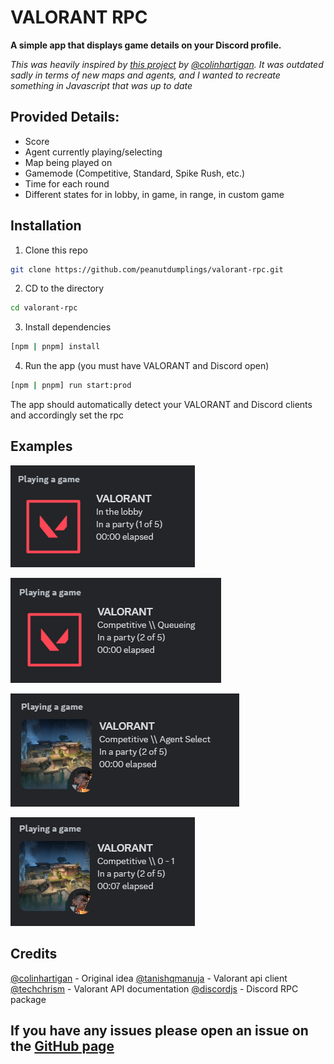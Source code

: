 # VALORANT RPC

**A simple app that displays game details on your Discord profile.**

_This was heavily inspired by [this project](https://github.com/colinhartigan/valorant-rpc) by [@colinhartigan](https://github.com/colinhartigan). It was outdated sadly in terms of new maps and agents, and I wanted to recreate something in Javascript that was up to date_

## Provided Details:

- Score
- Agent currently playing/selecting
- Map being played on
- Gamemode (Competitive, Standard, Spike Rush, etc.)
- Time for each round
- Different states for in lobby, in game, in range, in custom game

## Installation

1. Clone this repo

```sh
git clone https://github.com/peanutdumplings/valorant-rpc.git
```

2. CD to the directory

```sh
cd valorant-rpc
```

3. Install dependencies

```sh
[npm | pnpm] install
```

4. Run the app (you must have VALORANT and Discord open)

```sh
[npm | pnpm] run start:prod
```

The app should automatically detect your VALORANT and Discord clients and accordingly set the rpc

## Examples

![Lobby Demo](./assets/demo/lobby_demo.png)

![Queue Demo](./assets/demo/queue_demo.png)

![Agent Select Demo](./assets/demo/agent_select_demo.png)

![Competitive Game Demo](./assets/demo/competitive_demo.png)

## Credits

[@colinhartigan](https://github.com/colinhartigan) - Original idea
[@tanishqmanuja](https://github.com/tanishqmanuja) - Valorant api client
[@techchrism](https://github.com/techchrism) - Valorant API documentation
[@discordjs](https://github.com/discordjs/RPC) - Discord RPC package

## If you have any issues please open an issue on the [GitHub page](https://github.com/PeanutDumplings/valorant-rpc/issues)
